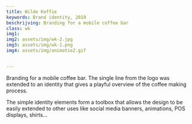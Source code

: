 ```yaml
---
title: Wilde Koffie
keywords: Brand identity, 2019
beschrijving: Branding for a mobile coffee bar
class: wk
img1:
img2: assets/img/wk-2.jpg
img3: assets/img/wk-1.png
img4: assets/img/animatie2.gif


---
```


Branding for a mobile coffee bar. The single line from the logo was extended to an identity that gives a playful overview of the coffee making process.

The simple identity elements form a toolbox that allows the design to be easily extended to other uses like social media banners, animations, POS displays, shirts…